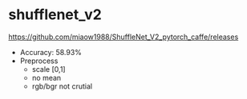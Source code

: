 # shufflenet_v2

https://github.com/miaow1988/ShuffleNet_V2_pytorch_caffe/releases

- Accuracy: 58.93%
- Preprocess
  - scale [0,1]
  - no mean
  - rgb/bgr not crutial
